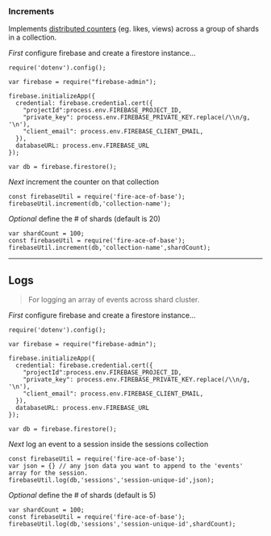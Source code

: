 ### Increments
Implements [distributed counters](https://firebase.google.com/docs/firestore/solutions/counters) (eg. likes, views) across a group of shards in a collection.

*First* configure firebase and create a firestore instance...
```
require('dotenv').config();

var firebase = require("firebase-admin");

firebase.initializeApp({
  credential: firebase.credential.cert({
  	"projectId":process.env.FIREBASE_PROJECT_ID,
    "private_key": process.env.FIREBASE_PRIVATE_KEY.replace(/\\n/g, '\n'),
    "client_email": process.env.FIREBASE_CLIENT_EMAIL,
  }),
  databaseURL: process.env.FIREBASE_URL
});

var db = firebase.firestore();

```

*Next* increment the counter on that collection
```
const firebaseUtil = require('fire-ace-of-base');
firebaseUtil.increment(db,'collection-name');
```

*Optional* define the # of shards (default is 20)
```
var shardCount = 100;
const firebaseUtil = require('fire-ace-of-base');
firebaseUtil.increment(db,'collection-name',shardCount);
```

---

## Logs
> For logging an array of events across shard cluster.

*First* configure firebase and create a firestore instance...
```
require('dotenv').config();

var firebase = require("firebase-admin");

firebase.initializeApp({
  credential: firebase.credential.cert({
  	"projectId":process.env.FIREBASE_PROJECT_ID,
    "private_key": process.env.FIREBASE_PRIVATE_KEY.replace(/\\n/g, '\n'),
    "client_email": process.env.FIREBASE_CLIENT_EMAIL,
  }),
  databaseURL: process.env.FIREBASE_URL
});

var db = firebase.firestore();

```

*Next* log an event to a session inside the sessions collection
```
const firebaseUtil = require('fire-ace-of-base');
var json = {} // any json data you want to append to the 'events' array for the session.
firebaseUtil.log(db,'sessions','session-unique-id',json);
```

*Optional* define the # of shards (default is 5)
```
var shardCount = 100;
const firebaseUtil = require('fire-ace-of-base');
firebaseUtil.log(db,'sessions','session-unique-id',shardCount);
```